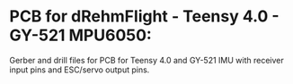 # PCB for dRehmFlight - Teensy 4.0 - GY-521 MPU6050:
Gerber and drill files for PCB for Teensy 4.0 and GY-521 IMU with receiver input pins and ESC/servo output pins.
